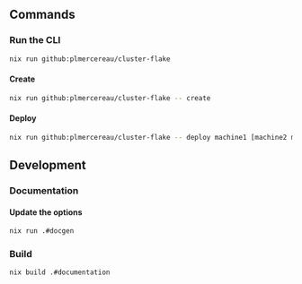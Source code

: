 ## Commands

<!-- TODO assuming github:plmercereau/cluster-flake -->

### Run the CLI

```sh
nix run github:plmercereau/cluster-flake
```

#### Create

```sh
nix run github:plmercereau/cluster-flake -- create
```

#### Deploy

```sh
nix run github:plmercereau/cluster-flake -- deploy machine1 [machine2 machine 3] [--all]
```

## Development

### Documentation

#### Update the options

```sh
nix run .#docgen
```

### Build

```sh
nix build .#documentation
```
